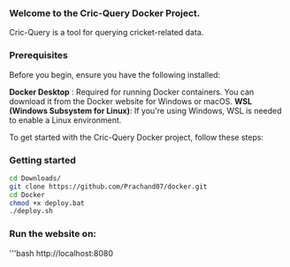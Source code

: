### Welcome to the Cric-Query Docker Project.
Cric-Query is a tool for querying cricket-related data.

### Prerequisites
Before you begin, ensure you have the following installed:

**Docker Desktop** : Required for running Docker containers. You can download it from the Docker website for Windows or macOS.
**WSL (Windows Subsystem for Linux)**: If you're using Windows, WSL is needed to enable a Linux environment.

To get started with the Cric-Query Docker project, follow these steps:

### Getting started

```bash
cd Downloads/
git clone https://github.com/Prachand07/docker.git
cd Docker
chmod +x deploy.bat
./deploy.sh
```
### Run the website on:
'''bash
http://localhost:8080
```

